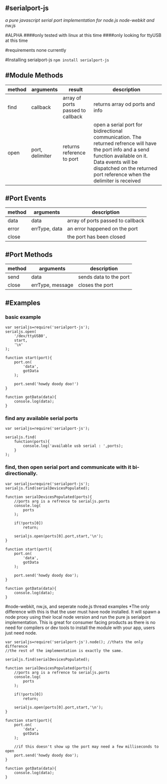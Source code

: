 #serialport-js
-
*a pure javascript serial port implementation for node.js node-webkit and nw.js*  

#ALPHA
####only tested with linux at this time
####only looking for ttyUSB at this time

#requirements
none currently

#Installing serialport-js
` npm install serialport-js `

#Module Methods
-

|method | arguments            | result                           | description |
|-------|----------------------|----------------------------------|-------------|
|find   | callback             | array of ports passed to callback| returns array od ports and info  |
|open   | port, delimiter      | returns reference to port        | open a serial port for bidirectional communication. The returned refrence will have the port info and a send function available on it. Data events will be dispatched on the returned port reference when the delimiter is received |

#Port Events
-

|method | arguments            | description                      |
|-------|----------------------|----------------------------------|
|data   | data                 | array of ports passed to callback|
|error  | errType, data        | an error happened on the port    |
|close  |                      | the port has been closed         |

#Port Methods
-

|method | arguments            | description                      |
|-------|----------------------|----------------------------------|
|send   | data                 | sends data to the port           |
|close  | errType, message     | closes the port                  |


#Examples
-

### basic example 

    var serialjs=require('serialport-js');
    serialjs.open(
        '/dev/ttyUSB0',
        start,
        '\n'
    );

    function start(port){
        port.on(
            'data',
            gotData
        );

        port.send('howdy doody doo!')
    }

    function gotData(data){
        console.log(data);
    }   


### find any available serial ports


    var serialjs=require('serialport-js');

    serialjs.find(
        function(ports){
            console.log('available usb serial : ',ports);
        }
    );

### find, then open serial port and communicate with it bi-directionally.

    var serialjs=require('serialport-js');
    serialjs.find(serialDevicesPopulated);

    function serialDevicesPopulated(ports){
        //ports arg is a refrence to serialjs.ports
        console.log(
            ports
        );

        if(!ports[0])
            return;

        serialjs.open(ports[0].port,start,'\n');
    }

    function start(port){
        port.on(
            'data',
            gotData
        );

        port.send('howdy doody doo');
    }

    function gotData(data){
        console.log(data);
    }

#node-webkit, nw.js, and seperate node.js thread examples
*The only difference with this is that the user must have node installed. It will spawn a node proxy using their local node version and run the pure js serialport implementation. This is great for consumer facing products as there is no need for compilers or dev tools to install the module with your app, users just need node.

    var serialjs=require('serialport-js').node(); //thats the only difference
    //the rest of the implementation is exactly the same.

    serialjs.find(serialDevicesPopulated);

    function serialDevicesPopulated(ports){
        //ports arg is a refrence to serialjs.ports
        console.log(
            ports
        );

        if(!ports[0])
            return;

        serialjs.open(ports[0].port,start,'\n');
    }

    function start(port){
        port.on(
            'data',
            gotData
        );
        
        //if this doesn't show up the port may need a few milliseconds to open
        port.send('howdy doody doo');
    }

    function gotData(data){
        console.log(data);
    }